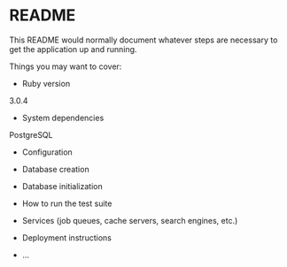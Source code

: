 # README

This README would normally document whatever steps are necessary to get the
application up and running.

Things you may want to cover:

* Ruby version

3.0.4

* System dependencies

PostgreSQL

* Configuration

* Database creation

* Database initialization

* How to run the test suite

* Services (job queues, cache servers, search engines, etc.)

* Deployment instructions

* ...
